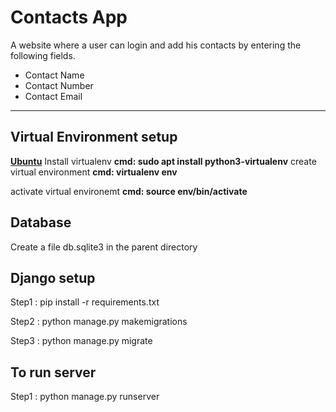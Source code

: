 # Contacts App
A website where a user can login and add his contacts by entering the following fields.
* Contact Name
* Contact Number
* Contact Email
-----
## Virtual Environment setup

**<ins>Ubuntu</ins>**
Install virtualenv **cmd: sudo apt install python3-virtualenv**
create virtual environment  **cmd: virtualenv env**

activate virtual environemt **cmd: source env/bin/activate**

## Database
Create a file db.sqlite3 in the parent directory

## Django setup
Step1 : pip install -r requirements.txt

Step2 : python manage.py makemigrations

Step3 : python manage.py migrate

## To run server 
Step1 : python manage.py runserver
